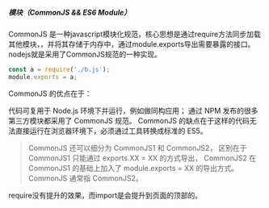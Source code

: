 ##### 模块（CommonJS && ES6 Module）
CommonJS 是一种javascript模块化规范，核心思想是通过require方法同步加载其他模块，，并将其存储于内存中，通过module.exports导出需要暴露的接口。nodejs就是采用了CommonJS规范的一种实现。

```javascript
const a = require('./b.js');
module.exports = a;
```
CommonJS 的优点在于：

代码可复用于 Node.js 环境下并运行，例如做同构应用；
通过 NPM 发布的很多第三方模块都采用了 CommonJS 规范。
CommonJS 的缺点在于这样的代码无法直接运行在浏览器环境下，必须通过工具转换成标准的 ES5。
> CommonJS 还可以细分为 CommonJS1 和 CommonJS2，
>区别在于 CommonJS1 只能通过 exports.XX = XX 的方式导出，
>CommonJS2 在 CommonJS1 的基础上加入了 module.exports = XX 的导出方式。 CommonJS 通常指 CommonJS2。

require没有提升的效果，而import是会提升到页面的顶部的。
